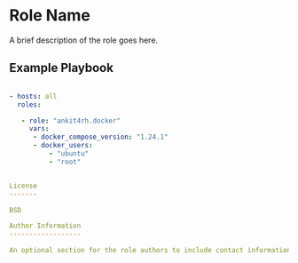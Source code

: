 Role Name
=========

A brief description of the role goes here.


Example Playbook
----------------
```yaml

- hosts: all
  roles:

   - role: "ankit4rh.docker"
     vars:
      - docker_compose_version: "1.24.1"
      - docker_users:
          - "ubuntu"
          - "root"


License
-------

BSD

Author Information
------------------

An optional section for the role authors to include contact information, or a website (HTML is not allowed).
